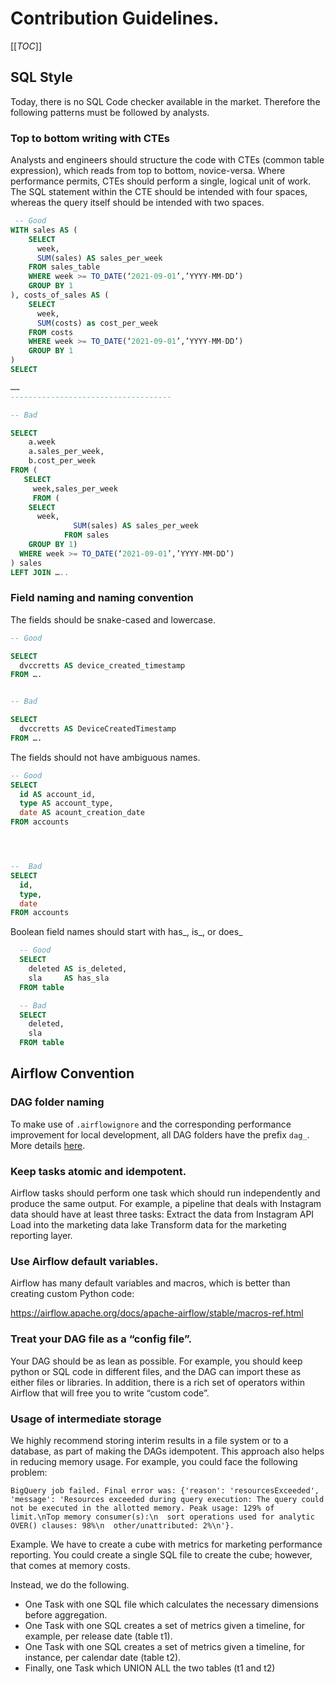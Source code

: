 # Contribution Guidelines.


[[_TOC_]]


## SQL Style

Today, there is no SQL Code checker available in the market. Therefore the following patterns must be followed by analysts.


### Top to bottom writing with CTEs

Analysts and engineers should structure the code with CTEs (common table expression), which reads from top to bottom, novice-versa. Where performance permits, CTEs should perform a single, logical unit of work.
The SQL statement within the CTE should be intended with four spaces, whereas the query itself should be intended with two spaces.

```sql
 -- Good
WITH sales AS (
    SELECT
      week,
      SUM(sales) AS sales_per_week
    FROM sales_table
    WHERE week >= TO_DATE(‘2021-09-01’,’YYYY-MM-DD’)
    GROUP BY 1
), costs_of_sales AS (
    SELECT
      week,
      SUM(costs) as cost_per_week
    FROM costs
    WHERE week >= TO_DATE(‘2021-09-01’,’YYYY-MM-DD’)
    GROUP BY 1
)
SELECT

……
------------------------------------

-- Bad

SELECT
    a.week
    a.sales_per_week,
    b.cost_per_week
FROM (
   SELECT
     week,sales_per_week
     FROM (
    SELECT
      week,
              SUM(sales) AS sales_per_week
            FROM sales
    GROUP BY 1)
  WHERE week >= TO_DATE(‘2021-09-01’,’YYYY-MM-DD’)
) sales
LEFT JOIN …..
```

### Field naming and naming convention

The fields should be snake-cased and lowercase.
```sql
-- Good

SELECT
  dvccretts AS device_created_timestamp
FROM ….


-- Bad

SELECT
  dvccretts AS DeviceCreatedTimestamp
FROM ….
```


The fields should not have ambiguous names.

```sql
-- Good
SELECT
  id AS account_id,
  type AS account_type,
  date AS acount_creation_date
FROM accounts




--  Bad
SELECT
  id,
  type,
  date
FROM accounts
```


Boolean field names should start with has_, is_, or does_

```sql
  -- Good
  SELECT
    deleted AS is_deleted,
    sla     AS has_sla
  FROM table

  -- Bad
  SELECT
    deleted,
    sla
  FROM table
```




## Airflow Convention

### DAG folder naming


To make use of `.airflowignore` and the corresponding performance improvement for local development, all DAG folders
have the prefix `dag_`. More details [here](AIRFLOW_CONFIGURATION.md).


### Keep tasks atomic and idempotent.


Airflow tasks should perform one task which should run independently and produce the same output.
For example, a pipeline that deals with Instagram data should have at least three tasks:
Extract the data from Instagram API
Load into the marketing data lake
Transform data for the marketing reporting layer.



### Use Airflow default variables.

Airflow has many default variables and macros, which is better than creating custom Python code:

https://airflow.apache.org/docs/apache-airflow/stable/macros-ref.html



### Treat your DAG file as a “config file”.


Your DAG should be as lean as possible. For example, you should keep python or SQL code in different files, and the DAG can import these as either files or libraries. In addition, there is a rich set of operators within Airflow that will free you to write “custom code”.




### Usage of intermediate storage



We highly recommend storing interim results in a file system or to a database, as part of making the DAGs idempotent. This approach also helps in reducing memory usage. For example, you could face the following problem:


```
BigQuery job failed. Final error was: {'reason': 'resourcesExceeded', 'message': 'Resources exceeded during query execution: The query could not be executed in the allotted memory. Peak usage: 129% of limit.\nTop memory consumer(s):\n  sort operations used for analytic OVER() clauses: 98%\n  other/unattributed: 2%\n'}.
```



Example.
We have to create a cube with metrics for marketing performance reporting. You could create a single SQL file to create the cube; however, that comes at memory costs.

Instead, we do the following.

- One Task with one SQL file which calculates the necessary dimensions before aggregation.
- One Task with one SQL creates a set of metrics given a timeline, for example, per release date (table t1).
- One Task with one SQL creates a set of metrics given a timeline, for instance, per calendar date (table t2).
- Finally, one Task which UNION ALL the two tables (t1 and t2)
